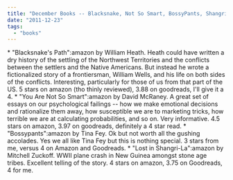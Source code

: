 ```yaml
---
title: "December Books -- Blacksnake, Not So Smart, BossyPants, Shangri-La"
date: "2011-12-23"
tags: 
  - "books"
---
```


\* "Blacksnake's Path":amazon by William Heath. Heath could have written a dry history of the settling of the Northwest Territories and the conflicts between the settlers and the Native Americans. But instead he wrote a fictionalized story of a frontiersman, William Wells, and his life on both sides of the conflicts. Interesting, particularly for those of us from that part of the US. 5 stars on amazon (tho thinly reviewed), 3.88 on goodreads, I'll give it a 4. \* "You Are Not So Smart":amazon by David McRaney. A great set of essays on our psychological failings -- how we make emotional decisions and rationalize them away, how susceptible we are to marketing tricks, how terrible we are at calculating probabilities, and so on. Very informative. 4.5 stars on amazon, 3.97 on goodreads, definitely a 4 star read. \* "Bossypants":amazon by Tina Fey. Ok but not worth all the gushing accolades. Yes we all like Tina Fey but this is nothing special. 3 stars from me, versus 4 on Amazon and Goodreads. \* "Lost in Shangri-La":amazon by Mitchell Zuckoff. WWII plane crash in New Guinea amongst stone age tribes. Excellent telling of the story. 4 stars on amazon, 3.75 on Goodreads, 4 for me.
